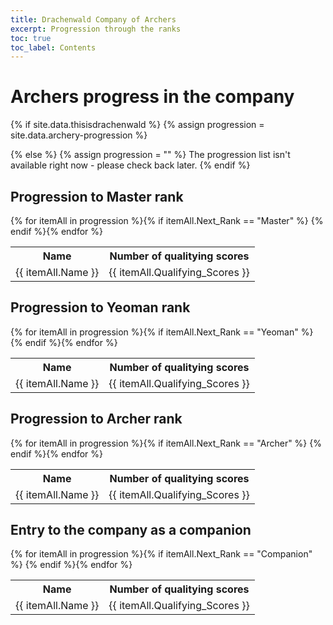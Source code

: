 ```yaml
---
title: Drachenwald Company of Archers
excerpt: Progression through the ranks
toc: true
toc_label: Contents
---
```


# Archers progress in the company

{% if site.data.thisisdrachenwald %}
  {% assign progression = site.data.archery-progression %}
  
{% else %}
  {% assign progression = "" %}
  The progression list isn't available right now - please check back later.
{% endif %}


## Progression to Master rank 
<table>
  <tr><th>Name</th><th>Number of qualitying scores</th></tr>
 {% for itemAll in progression %}{% if itemAll.Next_Rank == "Master" %} <tr><td> {{ itemAll.Name }} </td><td> {{ itemAll.Qualifying_Scores }} </td></tr> {% endif %}{% endfor %}
</table>

## Progression to Yeoman rank
<table>
  <tr><th>Name</th><th>Number of qualitying scores</th></tr>
 {% for itemAll in progression %}{% if itemAll.Next_Rank == "Yeoman" %} <tr><td> {{ itemAll.Name }} </td><td> {{ itemAll.Qualifying_Scores }} </td></tr> {% endif %}{% endfor %}
</table>

## Progression to Archer rank
<table>
  <tr><th>Name</th><th>Number of qualitying scores</th></tr>
 {% for itemAll in progression %}{% if itemAll.Next_Rank == "Archer" %} <tr><td> {{ itemAll.Name }} </td><td> {{ itemAll.Qualifying_Scores }} </td></tr> {% endif %}{% endfor %}
</table>

## Entry to the company as a companion
<table>
  <tr><th>Name</th><th>Number of qualitying scores</th></tr>
 {% for itemAll in progression %}{% if itemAll.Next_Rank == "Companion" %} <tr><td> {{ itemAll.Name }} </td><td> {{ itemAll.Qualifying_Scores }} </td></tr> {% endif %}{% endfor %}
</table>
